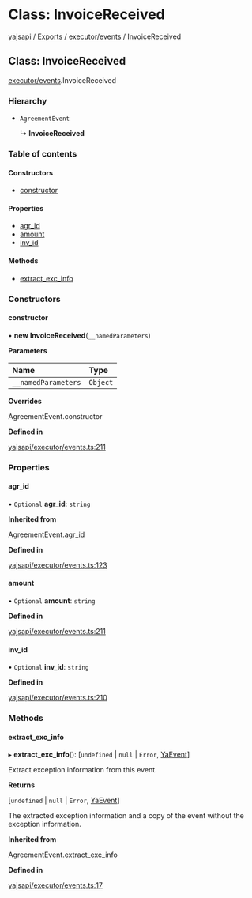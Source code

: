 # Class: InvoiceReceived

[yajsapi](../yajsapi.md) / [Exports](../modules/) / [executor/events](../modules/executor_events.md) / InvoiceReceived

## Class: InvoiceReceived

[executor/events](../modules/executor_events.md).InvoiceReceived

### Hierarchy

* `AgreementEvent`

  ↳ **InvoiceReceived**

### Table of contents

#### Constructors

* [constructor](executor_events.invoicereceived.md#constructor)

#### Properties

* [agr\_id](executor_events.invoicereceived.md#agr_id)
* [amount](executor_events.invoicereceived.md#amount)
* [inv\_id](executor_events.invoicereceived.md#inv_id)

#### Methods

* [extract\_exc\_info](executor_events.invoicereceived.md#extract_exc_info)

### Constructors

#### constructor

• **new InvoiceReceived**\(`__namedParameters`\)

**Parameters**

| Name | Type |
| :--- | :--- |
| `__namedParameters` | `Object` |

**Overrides**

AgreementEvent.constructor

**Defined in**

[yajsapi/executor/events.ts:211](https://github.com/golemfactory/yajsapi/blob/8f42a91/yajsapi/executor/events.ts#L211)

### Properties

#### agr\_id

• `Optional` **agr\_id**: `string`

**Inherited from**

AgreementEvent.agr\_id

**Defined in**

[yajsapi/executor/events.ts:123](https://github.com/golemfactory/yajsapi/blob/8f42a91/yajsapi/executor/events.ts#L123)

#### amount

• `Optional` **amount**: `string`

**Defined in**

[yajsapi/executor/events.ts:211](https://github.com/golemfactory/yajsapi/blob/8f42a91/yajsapi/executor/events.ts#L211)

#### inv\_id

• `Optional` **inv\_id**: `string`

**Defined in**

[yajsapi/executor/events.ts:210](https://github.com/golemfactory/yajsapi/blob/8f42a91/yajsapi/executor/events.ts#L210)

### Methods

#### extract\_exc\_info

▸ **extract\_exc\_info**\(\): \[`undefined` \| `null` \| `Error`, [YaEvent](executor_events.yaevent.md)\]

Extract exception information from this event.

**Returns**

\[`undefined` \| `null` \| `Error`, [YaEvent](executor_events.yaevent.md)\]

The extracted exception information and a copy of the event without the exception information.

**Inherited from**

AgreementEvent.extract\_exc\_info

**Defined in**

[yajsapi/executor/events.ts:17](https://github.com/golemfactory/yajsapi/blob/8f42a91/yajsapi/executor/events.ts#L17)

